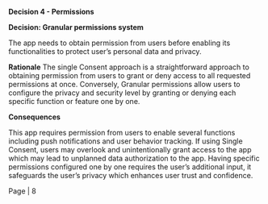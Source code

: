 <a name="br1"></a> 

**Decision 4 - Permissions**

**Decision: Granular permissions system**

The app needs to obtain permission from users before enabling its functionalities to protect user’s personal data and privacy. 

**Rationale**
The single Consent approach is a straightforward approach to obtaining permission from users to grant or deny access to all requested permissions at once. Conversely, Granular permissions allow users to configure the privacy and security level by granting or denying each specific function or feature one by one. 

**Consequences**

This app requires permission from users to enable several functions including push notifications and user behavior tracking. If using Single Consent, users may overlook and unintentionally grant access to the app which may lead to unplanned data authorization to the app. Having specific permissions configured one by one requires the user’s additional input, it safeguards the user’s privacy which enhances user trust and confidence.

Page | 8


